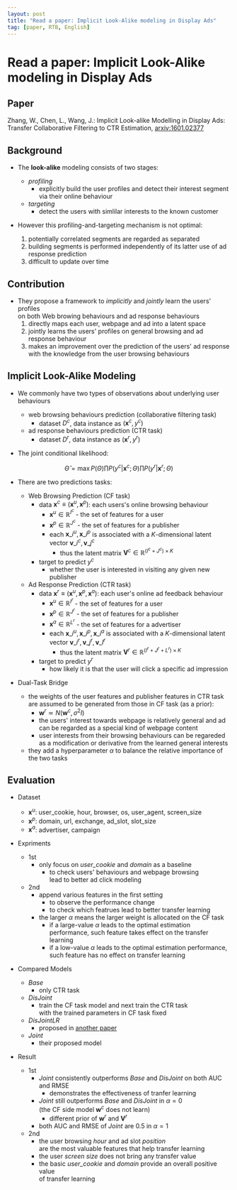 ```yaml
---
layout: post
title: "Read a paper: Implicit Look-Alike modeling in Display Ads"
tag: [paper, RTB, English]
---
```


# Read a paper: Implicit Look-Alike modeling in Display Ads

## Paper

Zhang, W., Chen, L., Wang, J.: Implicit Look-alike Modelling in Display Ads: Transfer Collaborative Filtering to CTR Estimation, [arxiv:1601.02377](https://arxiv.org/abs/1601.02377)

## Background

* The **look-alike** modeling consists of two stages:
  - *profiling*
    + explicitly build the user profiles and detect their interest segment  
      via their online behaviour
  - *targeting*
    + detect the users with simlilar interests to the known customer

* However this profiling-and-targeting mechanism is not optimal:
  1. potentially correlated segments are regarded as separated
  2. building segments is performed independently of its latter use of ad response prediction
  3. difficult to update over time

## Contribution

* They propose a framework to *implicitly* and *jointly* learn the users' profiles  
  on both Web browing behaviours and ad response behaviours
  1. directly maps each user, webpage and ad into a latent space
  2. jointly learns the users' profiles on general browsing and ad response behaviour
  3. makes an improvement over the prediction of the users' ad response  
     with the knowledge from the user browsing behaviours

## Implicit Look-Alike Modeling

* We commonly have two types of observations about underlying user behaviours
  - web browsing behaviours prediction (collaborative filtering task)
    + dataset $D^{c}$, data instance as $(\mathbf{x}^{c}, y^{c})$
  - ad response behaviours prediction (CTR task)
    + dataset $D^{r}$, data instance as $(\mathbf{x}^{r}, y^{r})$

* The joint conditional likelihood:

$$\hat{\Theta}=\max P(\Theta) \prod P(y^{c}|\mathbf{x}^{c};\Theta) \prod P(y^{r}|\mathbf{x}^{r};\Theta)$$

* There are two predictions tasks:
  - Web Browsing Prediction (CF task)
    + data $\mathbf{x}^{c} \equiv (\mathbf{x}^{u},\mathbf{x}^{p})$: each users's online browsing behaviour
      * $\mathbf{x}^{u} \in \mathbb{R}^{I^{c}}$ - the set of features for a user
      * $\mathbf{x}^{p} \in \mathbb{R}^{J^{c}}$ - the set of features for a publisher
      * each $\mathbf{x}\_{i}^{u},\mathbf{x}\_{i}^{p}$ is associated with a $K$-dimensional latent vector $\mathbf{v}\_{i}^{c},\mathbf{v}\_{j}^{c}$
        - thus the latent matrix $\mathbf{V}^{c} \in \mathbb{R}^{(I^{c}+J^{c})\times K}$
    + target to predict $y^{c}$
      * whether the user is interested in visiting any given new publisher
  - Ad Response Prediction (CTR task)
    + data $\mathbf{x}^{r} \equiv (\mathbf{x}^{u},\mathbf{x}^{p},\mathbf{x}^{a})$: each user's online ad feedback behaviour
      * $\mathbf{x}^{u} \in \mathbb{R}^{I^{r}}$ - the set of features for a user
      * $\mathbf{x}^{p} \in \mathbb{R}^{J^{r}}$ - the set of features for a publisher
      * $\mathbf{x}^{a} \in \mathbb{R}^{L^{r}}$ - the set of features for a advertiser
      * each $\mathbf{x}\_{i}^{u},\mathbf{x}\_{i}^{p},\mathbf{x}\_{i}^{a}$ is associated with a $K$-dimensional latent vector $\mathbf{v}\_{i}^{r},\mathbf{v}\_{j}^{r},\mathbf{v}\_{l}^{r}$
        - thus the latent matrix $\mathbf{V}^{r} \in \mathbb{R}^{(I^{r}+J^{r}+L^{r})\times K}$
    + target to predict $y^{r}$
      * how likely it is that the user will click a specific ad impression

* Dual-Task Bridge
  - the weights of the user features and publisher features in CTR task  
    are assumed to be generated from those in CF task (as a prior):
    + $\mathbf{w}^{r} \simeq N(\mathbf{w}^{c}, \sigma^{2}I)$
    + the users' interest towards webpage is relatively general and ad can be regarded as a special kind of webpage content
    + user interests from their browsing behaviours can be regareded as a modification or derivative from the learned general interests
  - they add a hyperparameter $\alpha$ to balance the relative importance of the two tasks

## Evaluation

* Dataset
  - $\mathbf{x}^{u}$: user_cookie, hour, browser, os, user_agent, screen_size
  - $\mathbf{x}^{p}$: domain, url, exchange, ad_slot, slot_size
  - $\mathbf{x}^{a}$: advertiser, campaign

* Expriments
  - 1st
    + only focus on *user_cookie* and *domain* as a baseline
      * to check users' behaviours and webpage browsing  
        lead to better ad click modeling
  - 2nd
    + append various features in the first setting  
      * to observe the performance change
      * to check which featrues lead to better transfer learning
    + the larger $\alpha$ means the larger weight is allocated on the CF task
      * if a large-value $\alpha$ leads to the optimal estimation performance,
        such feature takes effect on the transfer learning
      * if a low-value $\alpha$ leads to the optimal estimation performance,
        such feature has no effect on transfer learning

* Compared Models
  - *Base*
    + only CTR task
  - *DisJoint*
    + train the CF task model and next train the CTR task  
      with the trained parameters in CF task fixed
  - *DisJointLR*
    + proposed in [another paper](http://dl.acm.org/citation.cfm?id=2623349)
  - *Joint*
    + their proposed model

* Result
  - 1st
    + *Joint* consistently outperforms *Base* and *DisJoint* on both AUC and RMSE
      * demonstrates the effectiveness of tranfer learning
    + *Joint* still outperforms *Base* and *DisJoint* in $\alpha=0$  
      (the CF side model $\mathbf{w}^{c}$ does not learn)
      * different prior of $\mathbf{w}^{r}$ and $\mathbf{V}^{r}$
    + both AUC and RMSE of *Joint* are 0.5 in $\alpha=1$
  - 2nd
    + the user browsing *hour* and ad slot *position*   
      are the most valuable features that help transfer learning
    + the user *screen size* does not bring any transfer value
    + the basic *user_cookie* and *domain* provide an overall positive value  
      of transfer learning
